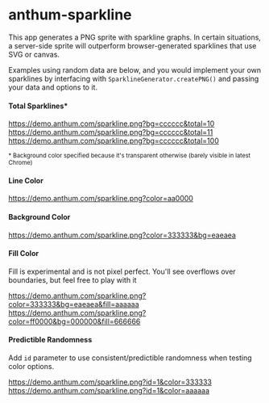 # anthum-sparkline

This app generates a PNG sprite with sparkline graphs.  In certain situations, a server-side sprite will outperform browser-generated sparklines that use SVG or canvas.

Examples using random data are below, and you would implement your own sparklines by interfacing with `SparklineGenerator.createPNG()` and passing your data and options to it. 

#### Total Sparklines\*
https://demo.anthum.com/sparkline.png?bg=cccccc&total=10<br />
https://demo.anthum.com/sparkline.png?bg=cccccc&total=11<br />
https://demo.anthum.com/sparkline.png?bg=cccccc&total=100

<sup>\* Background color specified because it's transparent otherwise (barely visible in latest Chrome)</sup>

#### Line Color
https://demo.anthum.com/sparkline.png?color=aa0000

#### Background Color
https://demo.anthum.com/sparkline.png?color=333333&bg=eaeaea

#### Fill Color
Fill is experimental and is not pixel perfect. You'll see overflows over boundaries, but feel free to play with it

https://demo.anthum.com/sparkline.png?color=333333&bg=eaeaea&fill=aaaaaa<br>
https://demo.anthum.com/sparkline.png?color=ff0000&bg=000000&fill=666666

#### Predictible Randomness

Add `id` parameter to use consistent/predictible randomness when testing color options.

https://demo.anthum.com/sparkline.png?id=1&color=333333<br>
https://demo.anthum.com/sparkline.png?id=1&color=aaaaaa
